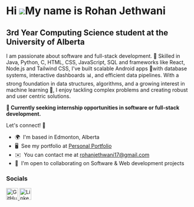Hi ![](https://user-images.githubusercontent.com/18350557/176309783-0785949b-9127-417c-8b55-ab5a4333674e.gif)My name is Rohan Jethwani
======================================================================================================================================

3rd Year Computing Science student at the University of Alberta
---------------------------------------------------------------

I am passionate about software and full-stack development. 🚀 Skilled in Java, Python, C, HTML, CSS, JavaScript, SQL and frameworks like React, Node.js and Tailwind CSS, I've built scalable Android apps 📱with database systems, interactive dashboards 📊, and efficient data pipelines. With a strong foundation in data structures, algorithms, and a growing interest in machine learning 🤖, I enjoy tackling complex problems and creating robust and user centric solutions.

**🔎 Currently seeking internship opportunities in software or full-stack development.**

Let's connect! 🌟

*   🌍  I'm based in Edmonton, Alberta
*   🖥️  See my portfolio at [Personal Portfolio]([http://a](https://portfolio-rohanjethwani17s-projects.vercel.app/))
*   ✉️  You can contact me at [rohanjethwani17@gmail.com](mailto:rohanjethwani17@gmail.com)
*   🤝  I'm open to collaborating on Software & Web development projects
  ### Socials

<p align="left">
  <a href="https://github.com/rohanjethwani17" target="_blank" rel="noreferrer">
    <img src="https://raw.githubusercontent.com/danielcranney/readme-generator/main/public/icons/socials/github.svg" width="32" height="32" alt="GitHub" title="GitHub" />
  </a>
  <a href="https://www.linkedin.com/in/rohanjethwani17/" target="_blank" rel="noreferrer">
    <img src="https://raw.githubusercontent.com/danielcranney/readme-generator/main/public/icons/socials/linkedin.svg" width="32" height="32" alt="LinkedIn" title="LinkedIn" />
  </a>
</p>

